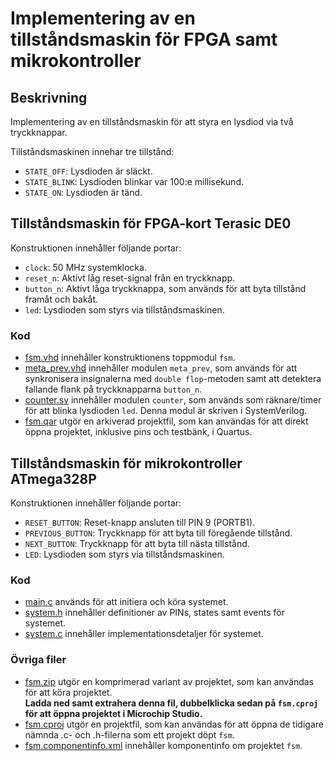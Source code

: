 # Implementering av en tillståndsmaskin för FPGA samt mikrokontroller

## Beskrivning
Implementering av en tillståndsmaskin för att styra en lysdiod via två tryckknappar.

Tillståndsmaskinen innehar tre tillstånd:
* `STATE_OFF`: Lysdioden är släckt.
* `STATE_BLINK`: Lysdioden blinkar var 100:e millisekund.
* `STATE_ON`: Lysdioden är tänd.

## Tillståndsmaskin för FPGA-kort Terasic DE0
Konstruktionen innehåller följande portar:
* `clock`: 50 MHz systemklocka.
* `reset_n`: Aktivt låg reset-signal från en tryckknapp.
* `button_n`: Aktivt låga tryckknappa, som används för att byta tillstånd framåt och bakåt.
* `led`: Lysdioden som styrs via tillståndsmaskinen.

### Kod
* [fsm.vhd](./fpga/fsm.vhd) innehåller konstruktionens toppmodul `fsm`.
* [meta_prev.vhd](./fpga/meta_prev.vhd) innehåller modulen `meta_prev`, som används för att synkronisera insignalerna med `double flop`-metoden samt att detektera fallande flank på tryckknapparna `button_n`.
* [counter.sv](./fpga/counter.sv) innehåller modulen `counter`, som används som räknare/timer för att blinka lysdioden `led`. 
Denna modul är skriven i SystemVerilog.
* [fsm.qar](./fpga/fsm.qar) utgör en arkiverad projektfil, som kan användas för att direkt öppna projektet, inklusive pins och testbänk, i Quartus.

## Tillståndsmaskin för mikrokontroller ATmega328P
Konstruktionen innehåller följande portar:
* `RESET_BUTTON`: Reset-knapp ansluten till PIN 9 (PORTB1).
* `PREVIOUS_BUTTON`: Tryckknapp för att byta till föregående tillstånd.
* `NEXT_BUTTON`: Tryckknapp för att byta till nästa tillstånd.
* `LED`: Lysdioden som styrs via tillståndsmaskinen.

### Kod
* [main.c](./atmega328p/main.c) används för att initiera och köra systemet.
* [system.h](./atmega328p/system.h) innehåller definitioner av PINs, states samt events för systemet.
* [system.c](./atmega328p/system.c) innehåller implementationsdetaljer för systemet.

### Övriga filer
* [fsm.zip](./atmega328p/fsm.zip) utgör en komprimerad variant av projektet, som kan användas för att köra projektet.\
**Ladda ned samt extrahera denna fil, dubbelklicka sedan på `fsm.cproj` för att öppna projektet i Microchip Studio.**
* [fsm.cproj](./atmega328p/fsm.cproj) utgör en projektfil, som kan användas för att öppna de tidigare nämnda
.c- och .h-filerna som ett projekt döpt `fsm`.
* [fsm.componentinfo.xml](./atmega328p/fsm.componentinfo.xml) innehåller komponentinfo om projektet `fsm`.